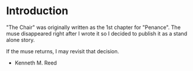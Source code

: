 # Introduction
"The Chair" was originally written as the 1st chapter for "Penance". The muse disappeared right after I wrote it so I decided to publish it as a stand alone story.

If the muse returns, I may revisit that decision.

- Kenneth M. Reed

